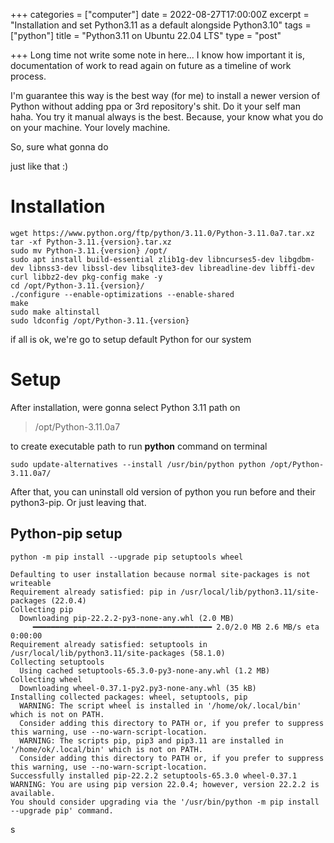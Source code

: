 +++
categories = ["computer"]
date = 2022-08-27T17:00:00Z
excerpt = "Installation and set Python3.11 as a default alongside Python3.10"
tags = ["python"]
title = "Python3.11 on Ubuntu 22.04 LTS"
type = "post"

+++
Long time not write some note in here... I know how important it is, documentation of work to read again on future as a timeline of work process. 

I'm guarantee this way is the best way (for me) to install a newer version of Python without adding ppa or 3rd repository's shit. Do it your self man haha. You try it manual always is the best. Because, your know what you do on your machine. Your lovely machine. 

So, sure what gonna do

just like that :)

# Installation

    wget https://www.python.org/ftp/python/3.11.0/Python-3.11.0a7.tar.xz
    tar -xf Python-3.11.{version}.tar.xz
    sudo mv Python-3.11.{version} /opt/
    sudo apt install build-essential zlib1g-dev libncurses5-dev libgdbm-dev libnss3-dev libssl-dev libsqlite3-dev libreadline-dev libffi-dev curl libbz2-dev pkg-config make -y
    cd /opt/Python-3.11.{version}/
    ./configure --enable-optimizations --enable-shared
    make
    sudo make altinstall
    sudo ldconfig /opt/Python-3.11.{version}

if all is ok, we're go to setup default Python for our system

# Setup

After installation, were gonna select Python 3.11 path on 

> /opt/Python-3.11.0a7

to create executable path to run **python** command on terminal

    sudo update-alternatives --install /usr/bin/python python /opt/Python-3.11.0a7/

After that, you can uninstall old version of python you run before and their python3-pip. Or just leaving that.

## Python-pip setup

    python -m pip install --upgrade pip setuptools wheel
    
    Defaulting to user installation because normal site-packages is not writeable
    Requirement already satisfied: pip in /usr/local/lib/python3.11/site-packages (22.0.4)
    Collecting pip
      Downloading pip-22.2.2-py3-none-any.whl (2.0 MB)
         ━━━━━━━━━━━━━━━━━━━━━━━━━━━━━━━━━━━━━━━━ 2.0/2.0 MB 2.6 MB/s eta 0:00:00
    Requirement already satisfied: setuptools in /usr/local/lib/python3.11/site-packages (58.1.0)
    Collecting setuptools
      Using cached setuptools-65.3.0-py3-none-any.whl (1.2 MB)
    Collecting wheel
      Downloading wheel-0.37.1-py2.py3-none-any.whl (35 kB)
    Installing collected packages: wheel, setuptools, pip
      WARNING: The script wheel is installed in '/home/ok/.local/bin' which is not on PATH.
      Consider adding this directory to PATH or, if you prefer to suppress this warning, use --no-warn-script-location.
      WARNING: The scripts pip, pip3 and pip3.11 are installed in '/home/ok/.local/bin' which is not on PATH.
      Consider adding this directory to PATH or, if you prefer to suppress this warning, use --no-warn-script-location.
    Successfully installed pip-22.2.2 setuptools-65.3.0 wheel-0.37.1
    WARNING: You are using pip version 22.0.4; however, version 22.2.2 is available.
    You should consider upgrading via the '/usr/bin/python -m pip install --upgrade pip' command.

s